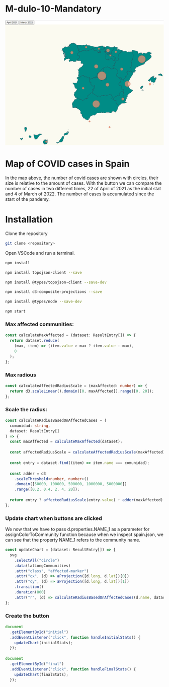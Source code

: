 # M-dulo-10-Mandatory
![Alt text](./capture.PNG?raw=true "Map")
# Map of COVID cases in Spain

In the map above, the number of covid cases are shown with circles, their size is relative to the amount of cases. With the button we can compare the number of cases in two different times, 22 of April of 2021 as the initial stat and 4 of March of 2022. The number of cases is accumulated since the start of the pandemy.

# Installation

Clone the repository

```bash
git clone <repository>
```

Open VSCode and run a terminal.

```bash
npm install
```

```bash
npm install topojson-client --save
```

```bash
npm install @types/topojson-client --save-dev
```

```bash
npm install d3-composite-projections --save
```

```bash
npm install @types/node --save-dev
```
```bash
npm start
```

### Max affected communities:

```typescript
const calculateMaxAffected = (dataset: ResultEntry[]) => {
  return dataset.reduce(
    (max, item) => (item.value > max ? item.value : max),
    0
  );
};
```
### Max radious
```typescript
const calculateAffectedRadiusScale = (maxAffected: number) => {
  return d3.scaleLinear().domain([0, maxAffected]).range([0, 20]);
};
```

### Scale the radius:

```typescript
const calculateRadiusBasedOnAffectedCases = (
  comunidad: string,
  dataset: ResultEntry[]
) => {
  const maxAffected = calculateMaxAffected(dataset);

  const affectedRadiusScale = calculateAffectedRadiusScale(maxAffected);

  const entry = dataset.find((item) => item.name === comunidad);

  const adder = d3
    .scaleThreshold<number, number>()
    .domain([50000, 100000, 500000, 1000000, 5000000])
    .range([0.2, 0.4, 2, 4, 20]);

  return entry ? affectedRadiusScale(entry.value) + adder(maxAffected) : 0;
};
```

### Update chart when buttons are clicked

We now that we have to pass d.properties.NAME_1 as a parameter for assignColorToCommunity function because when we inspect spain.json, we can see that the property NAME_1 refers to the community name.

```typescript
const updateChart = (dataset: ResultEntry[]) => {
  svg
    .selectAll("circle")
    .data(latLongCommunities)
    .attr("class", "affected-marker")
    .attr("cx", (d) => aProjection([d.long, d.lat])[0])
    .attr("cy", (d) => aProjection([d.long, d.lat])[1])
    .transition()
    .duration(800)
    .attr("r", (d) => calculateRadiusBasedOnAffectedCases(d.name, dataset));
};
```

### Create the button

```typescript
document
  .getElementById("initial")
  .addEventListener("click", function handleInitialStats() {
    updateChart(initialStats);
  });

document
  .getElementById("final")
  .addEventListener("click", function handleFinalStats() {
    updateChart(finalStats);
  });
```
